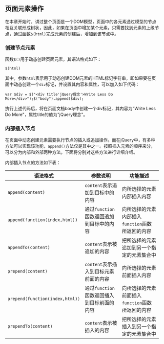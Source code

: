 ## 页面元素操作

在本章开始时，讲过整个页面是一个DOM模型，页面中的各元素通过模型的节点相互关联形成树状，因此，如果在页面中增加某个元素，只需要找到元素的上级节点，通过函数`$(html)`完成元素的创建后，增加到该节点中。


### 创建节点元素

函数`$()`用于动态创建页面元素，其语法格式如下：
```jquery
$(html)
```
其中，参数`html`表示用于动态创建DOM元素的HTML标记字符串，即如果要在页面中动态创建一个`div`标记，并设置其内容和属性，可以加入如下代码：
```jquery
var $div = $("<div title'jQuery理念'>Write Less Do More</div>");$("body").append($div);
```
执行上述代码后，将在页面文档body中创建一个div标记，其内容为"Write Less Do More"，属性title的值为"jQuery理念"。


### 内部插入节点

在页面中动态创建元素需要执行节点的插入或追加操作。而在jQuery中，有多种方法可以实现该功能，`append()`方法仅是其中之一。按照插入元素的顺序来分，可以分为内部和外部两种方法。下面将分别对这些方法进行详细介绍。

内部插入节点的方法如下表：

|语法格式|参数说明|功能描述|
|---|---|---|
|`append(content)`|`content`表示追加到目标中的内容|向所选择的元素内部插入内容|
|`append(function(index,html))`|通过`function`函数返回追加到目标中的内容|向所选择的元素内部插入`function`函数所返回的内容|
|`appendTo(content)`|`content`表示被追加的内容|把所选择的元素追加到另一个指定的元素集合中|
|`prepend(content)`|`content`表示插入到目标元素前面的内容|向所选择的元素前面插入内容|
|`prepend(function(index,html))`|通过`function`函数返回插入到目标前面的内容|向所选择的元素前面插入`function`函数所返回的内容|
|`prependTo(content)`|`content`表示被插入的内容|把所选择的元素插入到另一个指定的元素集合中|

